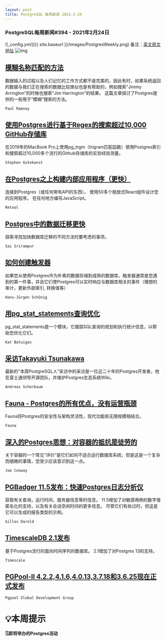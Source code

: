 ```yaml
---
layout: post
title: PostgreSQL 每周新闻 2021-2-24
---
```

### PostgreSQL每周新闻#394 - 2021年2月24日
![_config.yml]({{ site.baseurl }}/images/PostgresWeekly.png)
备注：[英文原文地址](https://postgresweekly.com/issues/394)
![img](https://res.cloudinary.com/cpress/image/upload/w_1280,e_sharpen:60/ivclkdupdnsesuxftoof.jpg)
## [模糊名称匹配的方法](https://postgresweekly.com/link/103595/web)
数据输入的过程以及人们记忆的工作方式都不是完美的，因此有时，如果系统返回的数据与我们正在搜索的数据比较类似也是有帮助的，例如搜索“Jimmy Arrington”的时候也搜索“Jim Harrington”的结果。 这篇文章探讨了Postgres提供的一些用于“模糊”搜索的方法。


`Paul Ramsey `
## [使用Postgres进行基于Regex的搜索超过10,000 GitHub存储库](https://postgresweekly.com/link/103596/web)
在2019年的MacBook Pro上使用pg_trgm（trigram匹配函数）使用Postgres索引和搜索超过10,000多个流行的Github存储库的实验经验测量。


`Stephen Gutekanst `
## [在Postgres之上构建内部应用程序（更快）](https://postgresweekly.com/link/103598/web)
连接到Postgres（或任何带有API的东西）。 使用50多个拖放式React组件设计您的应用程序。 在任何地方编写JavaScript。


`Retool `
## [Postgres中的数据迁移更快](https://postgresweekly.com/link/103599/web)
探索寻找加快数据库迁移的不同方法时要考虑的事项。


`Sai Srirampur `
## [如何创建触发器](https://postgresweekly.com/link/103600/web)
如果您从使用Postgres作为朴素的数据存储到成熟的数据库，触发器通常是您遇到的第一件事，并且它们使Postgres可以实时响应与数据库相关的事件（理想的审计，更新外部索引, 转换值等）


`Hans-Jürgen Schönig `
## [用pg_stat_statements查询优化](https://postgresweekly.com/link/103601/web)
pg_stat_statements是一个模块，它跟踪SQL查询的规划和执行统计信息，以帮助您优化它们。


`Kat Batuigas `
## [采访Takayuki Tsunakawa](https://postgresweekly.com/link/103603/web)
最新的“本周PostgreSQL人”采访中的采访是一位近二十年的Postgres开发者，他在富士通领导开源团队，并维护Postgres生态系统Wiki。


`Andreas Scherbaum `
## [Fauna - Postgres的所有优点，没有运营瓶颈](https://postgresweekly.com/link/103605/web)
Fauna将Postgres的安全性与架构灵活性，现代功能和无限规模相结合。


`Fauna `
## [深入的Postgres思想：对容器的抵抗是徒劳的](https://postgresweekly.com/link/103606/web)
关于容器的一个常见“评价”是它们如何不适合运行数据库系统，但是这是一个复杂而细微的事情，您至少应该意识到这一点。


`Joe Conway `
## [PGBadger 11.5发布：快速Postgres日志分析仪](https://postgresweekly.com/link/103607/web)
获取有关查询，运行时间，服务器信息等的信息。 11.5增加了对敏感用例的数字值匿名化的支持，以及有关会话空闲时间的更多信息。 尽管它们有些过时，但这是它可以生成的报告类型的示例。


`Gilles Darold `
## [TimescaleDB 2.1发布](https://postgresweekly.com/link/103609/web)
基于Postgres流行的面向时间序列的数据库。 2.1增加了对Postgres 13的支持。


`Timescale `
## [PGPool-II 4.2.2,4.1.6,4.0.13,3.7.18和3.6.25现在正式发布](https://postgresweekly.com/link/103610/web)


`Pgpool Global Development Group `
# 💡本周提示


**🗓即将举办的Postgres活动**
